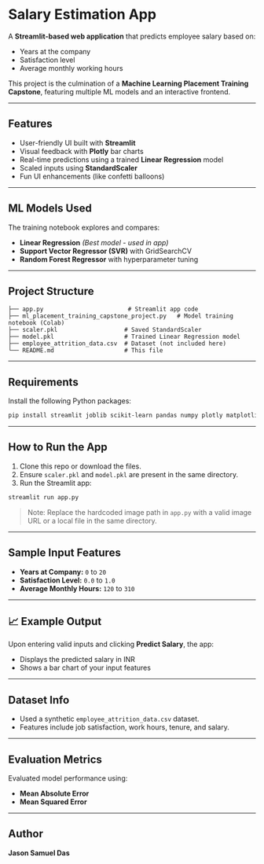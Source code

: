 
# Salary Estimation App

A **Streamlit-based web application** that predicts employee salary based on:
- Years at the company
- Satisfaction level
- Average monthly working hours

This project is the culmination of a **Machine Learning Placement Training Capstone**, featuring multiple ML models and an interactive frontend.

---

## Features

- User-friendly UI built with **Streamlit**
- Visual feedback with **Plotly** bar charts
- Real-time predictions using a trained **Linear Regression** model
- Scaled inputs using **StandardScaler**
- Fun UI enhancements (like confetti balloons)

---

## ML Models Used

The training notebook explores and compares:
- **Linear Regression** *(Best model - used in app)*
- **Support Vector Regressor (SVR)** with GridSearchCV
- **Random Forest Regressor** with hyperparameter tuning

---

## Project Structure

```
├── app.py                        # Streamlit app code
├── ml_placement_training_capstone_project.py   # Model training notebook (Colab)
├── scaler.pkl                   # Saved StandardScaler
├── model.pkl                    # Trained Linear Regression model
├── employee_attrition_data.csv  # Dataset (not included here)
└── README.md                    # This file
```

---

## Requirements

Install the following Python packages:

```bash
pip install streamlit joblib scikit-learn pandas numpy plotly matplotlib seaborn
```

---

## How to Run the App

1. Clone this repo or download the files.
2. Ensure `scaler.pkl` and `model.pkl` are present in the same directory.
3. Run the Streamlit app:

```bash
streamlit run app.py
```

> Note: Replace the hardcoded image path in `app.py` with a valid image URL or a local file in the same directory.

---

## Sample Input Features

- **Years at Company:** `0` to `20`
- **Satisfaction Level:** `0.0` to `1.0`
- **Average Monthly Hours:** `120` to `310`

---

## 📈 Example Output

Upon entering valid inputs and clicking **Predict Salary**, the app:
- Displays the predicted salary in INR
- Shows a bar chart of your input features

---

## Dataset Info

- Used a synthetic `employee_attrition_data.csv` dataset.
- Features include job satisfaction, work hours, tenure, and salary.

---

## Evaluation Metrics

Evaluated model performance using:
- **Mean Absolute Error**
- **Mean Squared Error**

---

## Author

**Jason Samuel Das**  
